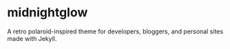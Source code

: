 # midnightglow
A retro polaroid-inspired theme for developers, bloggers, and personal sites made with Jekyll.

